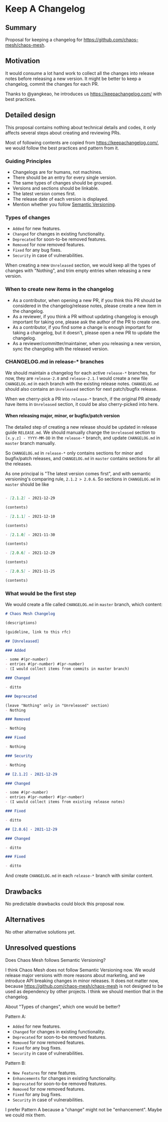 # Keep A Changelog

## Summary

<!-- One para explanation of the proposal. -->

Proposal for keeping a changelog for https://github.com/chaos-mesh/chaos-mesh.

## Motivation

<!-- Why are we doing this? What use cases does it support? What is the expected
outcome? -->

It would consume a lot hand work to collect all the changes into release notes
before releasing a new version. It might be better to keep a changelog, commit
the changes for each PR.

Thanks to @yangkeao, he introduces us https://keepachangelog.com/ with best
practices.

## Detailed design

<!-- This is the bulk of the RFC. Explain the design in enough detail that:

- It is reasonably clear how the feature would be implemented.
- Corner cases are dissected by example.
- How the feature is used. -->

This proposal contains nothing about technical details and codes, it only
affects several steps about creating and reviewing PRs.

Most of following contents are copied from https://keepachangelog.com/, we would
follow the best practices and pattern from it.

### Guiding Principles

- Changelogs are for humans, not machines.
- There should be an entry for every single version.
- The same types of changes should be grouped.
- Versions and sections should be linkable.
- The latest version comes first.
- The release date of each version is displayed.
- Mention whether you follow [Semantic Versioning](https://semver.org/).

### Types of changes

- `Added` for new features.
- `Changed` for changes in existing functionality.
- `Deprecated` for soon-to-be removed features.
- `Removed` for now removed features.
- `Fixed` for any bug fixes.
- `Security` in case of vulnerabilities.

When creating a new `Unreleased` section, we would keep all the types of changes
with "Nothing", and trim empty entries when releasing a new version.

### When to create new items in the changelog

- As a contributor, when opening a new PR, if you think this PR should be
  considered in the changelog/release notes, please create a new item in the
  changelog.
- As a reviewer, if you think a PR without updating changelog is enough important
  for taking one, please ask the author of the PR to create one.
- As a contributor, if you find some a change is enough important for taking a changelog,
  but it doesn't, please open a new PR to update the changelog.
- As a reviewer/committer/maintainer, when you releasing a new version, sync the
  changelog with the released version.

### CHANGELOG.md in release-* branches

We should maintain a changelog for each active `release-*` branches, for now, they
are `release-2.0` and `release-2.1`. I would create a new file `CHANGELOG.md` in
each branch with the existing release notes. `CHANGELOG.md` should also contains
an `Unreleased` section for next patch/bugfix release.

When we cherry-pick a PR into `release-*` branch, if the original PR already have
items in `Unreleased` section, it could be also cherry-picked into here.

#### When releasing major, minor, or bugfix/patch version

The detailed step of creating a new release should be updated in release guide `RELEASE.md`.
We should manually change the `Unreleased` section to `[x.y.z] - YYYY-MM-DD` in
the `release-*` branch, and update `CHANGELOG.md` in `master` branch manually.

So `CHANGELOG.md` in `release-*` only contains sections for minor and bugfix/patch
releases, and `CHANGELOG.md` in `master` contains sections for all the releases.

As one principal is "The latest version comes first", and with semantic versioning's
comparing rule, `2.1.2 > 2.0.6`. So sections in `CHANGELOG.md` in `master` should be
like

```markdown

- [2.1.2] - 2021-12-29

(contents)

- [2.1.1] - 2021-12-10

(contents)

- [2.1.0] - 2021-11-30

(contents)

- [2.0.6] - 2021-12-29

(contents)

- [2.0.5] - 2021-11-25

(contents)

```

### What would be the first step

We would create a file called `CHANGELOG.md` in `master` branch, which content:

```markdown
# Chaos Mesh Changelog

(descriptions)

(guideline, link to this rfc)

## [Unreleased]

### Added

- some #(pr-number)
- entries #(pr-number) #(pr-number)
- (I would collect items from commits in master branch)

### Changed

- ditto

### Deprecated

(leave "Nothing" only in "Unreleased" section)
- Nothing

### Removed

- Nothing

### Fixed

- Nothing

### Security

- Nothing

## [2.1.2] - 2021-12-29

### Changed

- some #(pr-number)
- entries #(pr-number) #(pr-number)
- (I would collect items from existing release notes)

### Fixed

- ditto

## [2.0.6] - 2021-12-29

### Changed

- ditto

### Fixed

- ditto
```

And create `CHANGELOG.md` in each `release-*` branch with similar content.

## Drawbacks

<!-- Why should we not do this? -->

No predictable drawbacks could block this proposal now.

## Alternatives

<!-- - Why is this design the best in the space of possible designs?
- What other designs have been considered and what is the rationale for not
  choosing them?
- What is the impact of not doing this? -->

No other alternative solutions yet.

## Unresolved questions

<!-- What parts of the design are still to be determined? -->

Does Chaos Mesh follows Semantic Versioning?

I think Chaos Mesh does not follow Semantic Versioning now. We would release
major versions with more reasons about marketing, and we introduce API breaking
changes in minor releases. It does not matter now, because
https://github.com/chaos-mesh/chaos-mesh is not designed to be used as
dependency by other projects. I think we should mention that in the changelog.

About "Types of changes", which one would be better?

Pattern A:

- `Added` for new features.
- `Changed` for changes in existing functionality.
- `Deprecated` for soon-to-be removed features.
- `Removed` for now removed features.
- `Fixed` for any bug fixes.
- `Security` in case of vulnerabilities.

Pattern B:

- `New Features` for new features.
- `Enhancements` for changes in existing functionality.
- `Deprecated` for soon-to-be removed features.
- `Removed` for now removed features.
- `Fixed` for any bug fixes.
- `Security` in case of vulnerabilities.

I prefer Pattern A because a "change" might not be "enhancement". Maybe we could
mix them.
